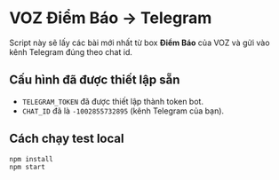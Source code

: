 # VOZ Điểm Báo → Telegram

Script này sẽ lấy các bài mới nhất từ box **Điểm Báo** của VOZ và gửi vào kênh Telegram đúng theo chat id.

## Cấu hình đã được thiết lập sẵn

- `TELEGRAM_TOKEN` đã được thiết lập thành token bot.
- `CHAT_ID` đã là `-1002855732895` (kênh Telegram của bạn).

## Cách chạy test local
```bash
npm install
npm start
